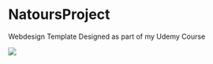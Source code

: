 # NatoursProject
Webdesign Template
Designed as part of my Udemy Course

<img src="https://raw.githubusercontent.com/dontech09/NatoursProject/master/Screenshot%20from%202020-09-22%2011-52-06.png">
